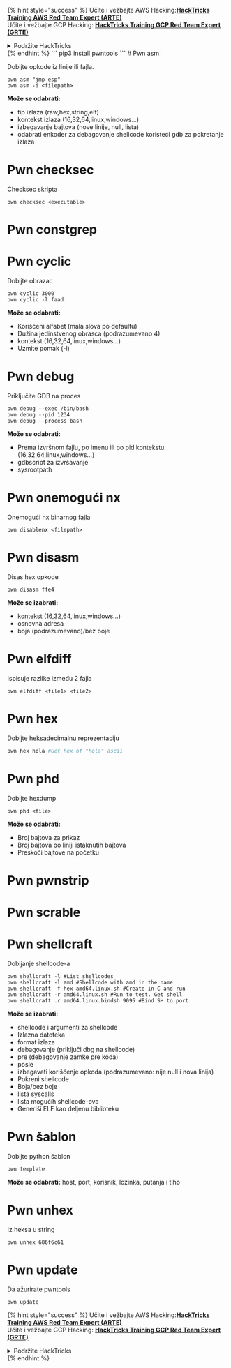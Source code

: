 {% hint style="success" %}
Učite i vežbajte AWS Hacking:<img src="/.gitbook/assets/arte.png" alt="" data-size="line">[**HackTricks Training AWS Red Team Expert (ARTE)**](https://training.hacktricks.xyz/courses/arte)<img src="/.gitbook/assets/arte.png" alt="" data-size="line">\
Učite i vežbajte GCP Hacking: <img src="/.gitbook/assets/grte.png" alt="" data-size="line">[**HackTricks Training GCP Red Team Expert (GRTE)**<img src="/.gitbook/assets/grte.png" alt="" data-size="line">](https://training.hacktricks.xyz/courses/grte)

<details>

<summary>Podržite HackTricks</summary>

* Proverite [**planove pretplate**](https://github.com/sponsors/carlospolop)!
* **Pridružite se** 💬 [**Discord grupi**](https://discord.gg/hRep4RUj7f) ili [**telegram grupi**](https://t.me/peass) ili **pratite** nas na **Twitteru** 🐦 [**@hacktricks\_live**](https://twitter.com/hacktricks\_live)**.**
* **Podelite hakerske trikove slanjem PR-ova na** [**HackTricks**](https://github.com/carlospolop/hacktricks) i [**HackTricks Cloud**](https://github.com/carlospolop/hacktricks-cloud) github repozitorijume.

</details>
{% endhint %}
```
pip3 install pwntools
```
# Pwn asm

Dobijte opkode iz linije ili fajla.
```
pwn asm "jmp esp"
pwn asm -i <filepath>
```
**Može se odabrati:**

* tip izlaza (raw,hex,string,elf)
* kontekst izlaza (16,32,64,linux,windows...)
* izbegavanje bajtova (nove linije, null, lista)
* odabrati enkoder za debagovanje shellcode koristeći gdb za pokretanje izlaza

#  **Pwn checksec**

Checksec skripta
```
pwn checksec <executable>
```
# Pwn constgrep

# Pwn cyclic

Dobijte obrazac
```
pwn cyclic 3000
pwn cyclic -l faad
```
**Može se odabrati:**

* Korišćeni alfabet (mala slova po defaultu)
* Dužina jedinstvenog obrasca (podrazumevano 4)
* kontekst (16,32,64,linux,windows...)
* Uzmite pomak (-l)

# Pwn debug

Priključite GDB na proces
```
pwn debug --exec /bin/bash
pwn debug --pid 1234
pwn debug --process bash
```
**Može se odabrati:**

* Prema izvršnom fajlu, po imenu ili po pid kontekstu (16,32,64,linux,windows...)
* gdbscript za izvršavanje
* sysrootpath

# Pwn onemogući nx

Onemogući nx binarnog fajla
```
pwn disablenx <filepath>
```
# Pwn disasm

Disas hex opkode
```
pwn disasm ffe4
```
**Može se izabrati:**

* kontekst (16,32,64,linux,windows...)
* osnovna adresa
* boja (podrazumevano)/bez boje

# Pwn elfdiff

Ispisuje razlike između 2 fajla
```
pwn elfdiff <file1> <file2>
```
# Pwn hex

Dobijte heksadecimalnu reprezentaciju
```bash
pwn hex hola #Get hex of "hola" ascii
```
# Pwn phd

Dobijte hexdump
```
pwn phd <file>
```
**Može se odabrati:**

* Broj bajtova za prikaz
* Broj bajtova po liniji istaknutih bajtova
* Preskoči bajtove na početku

# Pwn pwnstrip

# Pwn scrable

# Pwn shellcraft

Dobijanje shellcode-a
```
pwn shellcraft -l #List shellcodes
pwn shellcraft -l amd #Shellcode with amd in the name
pwn shellcraft -f hex amd64.linux.sh #Create in C and run
pwn shellcraft -r amd64.linux.sh #Run to test. Get shell
pwn shellcraft .r amd64.linux.bindsh 9095 #Bind SH to port
```
**Može se izabrati:**

* shellcode i argumenti za shellcode
* Izlazna datoteka
* format izlaza
* debagovanje (priključi dbg na shellcode)
* pre (debagovanje zamke pre koda)
* posle
* izbegavati korišćenje opkoda (podrazumevano: nije null i nova linija)
* Pokreni shellcode
* Boja/bez boje
* lista syscalls
* lista mogućih shellcode-ova
* Generiši ELF kao deljenu biblioteku

# Pwn šablon

Dobijte python šablon
```
pwn template
```
**Može se odabrati:** host, port, korisnik, lozinka, putanja i tiho

# Pwn unhex

Iz heksa u string
```
pwn unhex 686f6c61
```
# Pwn update

Da ažurirate pwntools
```
pwn update
```
{% hint style="success" %}
Učite i vežbajte AWS Hacking:<img src="/.gitbook/assets/arte.png" alt="" data-size="line">[**HackTricks Training AWS Red Team Expert (ARTE)**](https://training.hacktricks.xyz/courses/arte)<img src="/.gitbook/assets/arte.png" alt="" data-size="line">\
Učite i vežbajte GCP Hacking: <img src="/.gitbook/assets/grte.png" alt="" data-size="line">[**HackTricks Training GCP Red Team Expert (GRTE)**<img src="/.gitbook/assets/grte.png" alt="" data-size="line">](https://training.hacktricks.xyz/courses/grte)

<details>

<summary>Podržite HackTricks</summary>

* Proverite [**planove pretplate**](https://github.com/sponsors/carlospolop)!
* **Pridružite se** 💬 [**Discord grupi**](https://discord.gg/hRep4RUj7f) ili [**telegram grupi**](https://t.me/peass) ili **pratite** nas na **Twitteru** 🐦 [**@hacktricks\_live**](https://twitter.com/hacktricks\_live)**.**
* **Podelite hakerske trikove slanjem PR-ova na** [**HackTricks**](https://github.com/carlospolop/hacktricks) i [**HackTricks Cloud**](https://github.com/carlospolop/hacktricks-cloud) github repozitorijume.

</details>
{% endhint %}

